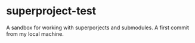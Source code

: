 superproject-test
=================

A sandbox for working with superporjects and submodules.
A first commit from my local machine.
